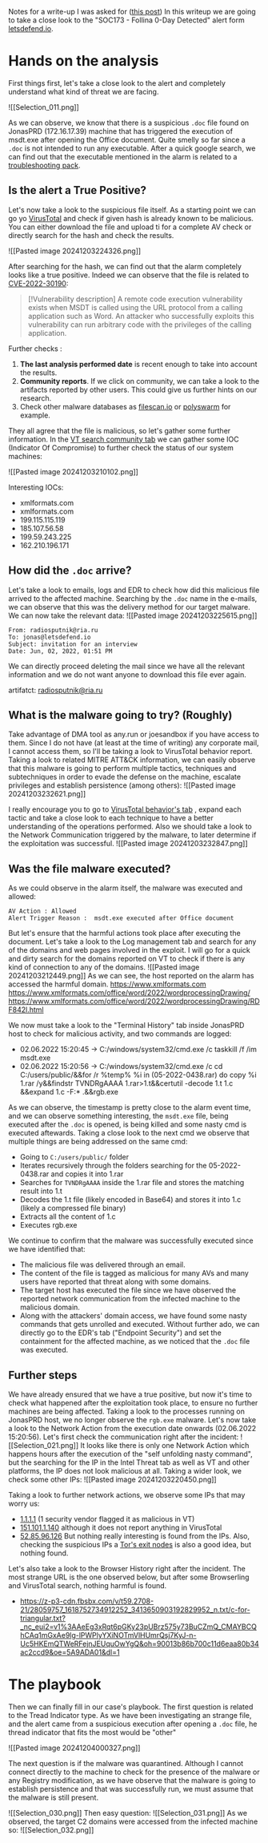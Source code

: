 Notes for a write-up I was asked for ([this post](https://medium.com/@lotape6/soc173-follina-0-day-detected-writeup-cc4910bab9d0))
In this writeup we are going to take a close look to the "SOC173 - Follina 0-Day Detected" alert form [letsdefend.io](https://app.letsdefend.io/monitoring?channel=investigation).

# Hands on the analysis

First things first, let's take a close look to the alert and completely understand what kind of threat we are facing. 

![[Selection_011.png]]

As we can observe, we know that there is a suspicious `.doc` file found on JonasPRD (172.16.17.39) machine that has triggered the execution of msdt.exe after opening the Office document. Quite smelly so far since a `.doc` is not intended to run any executable. After a quick google search, we can find out that the executable mentioned in the alarm is related to a [troubleshooting pack](https://learn.microsoft.com/en-us/windows-server/administration/windows-commands/msdt).

## Is the alert a True Positive? 
Let's now take a look to the suspicious file itself. As a starting point we can go yo [VirusTotal](https://www.virustotal.com/gui/home/search) and check if given hash is already known to be malicious. You can either download the file and upload ti for a complete AV check or directly search for the hash and check the results.  

![[Pasted image 20241203224326.png]]

After searching for the hash, we can find out that the alarm completely looks like a true positive. Indeed we can observe that the file is related to [CVE-2022-30190](https://www.cve.org/CVERecord?id=CVE-2022-30190):

> [!Vulnerability description]
> A remote code execution vulnerability exists when MSDT is called using the URL protocol from a calling application such as Word. An attacker who successfully exploits this vulnerability can run arbitrary code with the privileges of the calling application.

Further checks :
1. **The last analysis performed date** is recent enough to take into account the results.
2. **Community reports**. If we click on community, we can take a look to the artifacts reported by other users. This could give us further hints on our research.
3. Check other malware databases as [filescan.io](https://www.filescan.io/uploads/674f7da4e5f10467692940a8) or [polyswarm](https://polyswarm.network/scan/results/file/90a1a94f5f9efce66697129bd4267b5e5102eec7446d51b769882360ae035b19) for example.  

They all agree that the file is malicious, so let's gather some further information.
In the [VT search community tab](https://www.virustotal.com/gui/file/4a24048f81afbe9fb62e7a6a49adbd1faf41f266b5f9feecdceb567aec096784/community) we can gather some IOC (Indicator Of Compromise) to further check the status of our system machines:

![[Pasted image 20241203210102.png]]

Interesting IOCs: 
- xmlformats.com
- xmlformats.com
- 199.115.115.119
- 185.107.56.58
- 199.59.243.225
- 162.210.196.171


## How did the `.doc` arrive? 

Let's take a look to emails, logs and EDR to check how did this malicious file arrived to the affected machine. Searching by the `.doc` name in the e-mails, we can observe that this was the delivery method for our target malware. We can now take the relevant data: 
![[Pasted image 20241203225615.png]]

```
From: radiosputnik@ria.ru
To: jonas@letsdefend.io
Subject: invitation for an interview
Date: Jun, 02, 2022, 01:51 PM
```
We can directly proceed deleting the mail since we have all the relevant  information and we do not want anyone to download this file ever again.

artifatct: radiosputnik@ria.ru

## What is the malware going to try? (Roughly)
Take advantage of DMA tool as any.run or joesandbox if you have access to them. Since I do not have (at least at the time of writing) any corporate mail, I cannot access them, so I'll be taking a look to VirusTotal behavior report. Taking a look to related MITRE ATT&CK information, we can easily observe that this malware is going to perform multiple tactics, techniques and subtechniques in order to evade the defense on the machine, escalate privileges and establish persistence (among others):
![[Pasted image 20241203232621.png]]

I really encourage you to go to [VirusTotal behavior's tab](https://www.virustotal.com/gui/file/4a24048f81afbe9fb62e7a6a49adbd1faf41f266b5f9feecdceb567aec096784/behavior) , expand each tactic and take a close look to each technique to have a better understanding of the operations performed.
Also we should take a look to the Network Communication triggered by the malware, to later determine if the exploitation was successful.
![[Pasted image 20241203232847.png]]

## Was the file malware executed?
As we could observe in the alarm itself, the malware was executed and allowed:
```
AV Action : Allowed
Alert Trigger Reason :  msdt.exe executed after Office document
```
But let's ensure that the harmful actions took place after executing the document. Let's take a look to the Log management tab and search for any of the domains and web pages involved in the exploit. I will go for a quick and dirty search for the domains reported on VT to check if there is any kind of connection to any of the domains.
![[Pasted image 20241203212449.png]]
As we can see, the host reported on the alarm has accessed the harmful domain.
https://www.xmlformats.com
https://www.xmlformats.com/office/word/2022/wordprocessingDrawing/
https://www.xmlformats.com/office/word/2022/wordprocessingDrawing/RDF842l.html

We now must take a look to the "Terminal History" tab inside JonasPRD host to check for malicious activity, and two commands are logged:

- 02.06.2022 15:20:45 -> C:/windows/system32/cmd.exe /c taskkill /f /im msdt.exe
- 02.06.2022 15:20:56 -> C:/windows/system32/cmd.exe /c cd C:/users/public/&&for /r %temp% %i in (05-2022-0438.rar) do copy %i 1.rar /y&&findstr TVNDRgAAAA 1.rar>1.t&&certutil -decode 1.t 1.c &&expand 1.c -F:* .&&rgb.exe

As we can observe, the timestamp is pretty close to the alarm event time, and we can observe something interesting, the `msdt.exe` file, being executed after the `.doc` is opened, is being killed and some nasty cmd is executed aftewards. Taking a close look to the next cmd we observe that multiple things are being addressed on the same cmd: 
- Going to `C:/users/public/` folder
- Iterates recursively through the folders searching for the 05-2022-0438.rar  and copies it into 1.rar
- Searches for `TVNDRgAAAA` inside the 1.rar file and stores the matching result into 1.t
- Decodes the 1.t file (likely encoded in Base64) and stores it into 1.c (likely a compressed file binary)
- Extracts all the content of 1.c
- Executes rgb.exe

We continue to confirm that the malware was successfully executed since we have identified that:
- The malicious file was delivered through an email.
- The content of the file is tagged as malicious for many AVs and many users have reported that threat along with some domains.
- The target host has executed the file since we have observed the reported network communication from the infected machine to the malicious domain.
- Along with the attackers' domain access, we have found some nasty commands that gets unrolled and executed.
Without further ado, we can directly go to the EDR's tab ("Endpoint Security") and set the containment for the affected machine, as we noticed that the `.doc` file was executed. 


## Further steps
We have already ensured that we have a true positive, but now it's time to check what happened after the exploitation took place, to ensure no further machines are being affected.
Taking a look to the processes running on JonasPRD host, we no longer observe the `rgb.exe` malware. Let's now take a look to the Network Action from the execution date onwards (02.06.2022 15:20:56). Let's first check the communication right after the incident:
![[Selection_021.png]]
It looks like there is only one Network Action which happens hours after the execution of the "self unfolding nasty command", but the searching for the IP in the Intel Threat tab as well as VT and other platforms, the IP does not look malicious at all. Taking a wider look, we check some other IPs:
![[Pasted image 20241203220450.png]]

Taking a look to further network actions, we observe some IPs that may worry us:
- [1.1.1.1](https://www.virustotal.com/gui/ip-address/1.1.1.1) (1 security vendor flagged it as malicious in VT)
- [151.101.1.140](https://www.ipqualityscore.com/ip-reputation-check/lookup/151.101.1.140) although it does not report anything in VirusTotal
- [52.85.96.126](https://www.ipqualityscore.com/ip-reputation-check/lookup/52.85.96.126)
But nothing really interesting is found from the IPs. Also, checking the suspicious IPs a [Tor's exit nodes](https://exonerator.torproject.org/) is also a good idea, but nothing found.

Let's also take a look to the Browser History right after the incident. The most strange URL is the one observed below, but after some Browserling and VirusTotal search, nothing harmful is found. 
+ https://z-p3-cdn.fbsbx.com/v/t59.2708-21/28059757_1618752734912252_3413650903192829952_n.txt/c-for-triangular.txt?_nc_eui2=v1%3AAeEg3xRqt6pGKy23pUBrz575y73BuCZmQ_CMAYBCQhCAq1mGxAe9lg-lPWPlyYXiNOTmVlHUmrQsj7KyJ-n-Uc5HKEmQTWeRFejnJEUquOwYgQ&oh=90013b86b700c11d6eaa80b34ac2ccd9&oe=5A9ADA01&dl=1
  
# The playbook
Then we can finally fill in our case's playbook. The first question is related to the Tread Indicator type. As we have been investigating an strange file, and the alert came from a suspicious execution after opening a `.doc` file, he thread indicator that fits the most would be "other"

![[Pasted image 20241204000327.png]]

The next question is if the malware was quarantined. Although I cannot connect directly to the machine to check for the presence of the malware or any Registry modification, as we have observe that the malware is going to establish persistence and that was successfully run, we must assume that the malware is still present.

![[Selection_030.png]]
Then easy question:
![[Selection_031.png]]
As we observed, the target C2 domains were accessed from the infected machine so:
![[Selection_032.png]]
